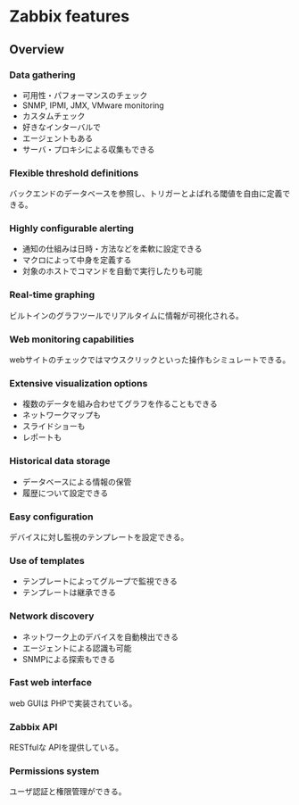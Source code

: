# Zabbix features

## Overview

### Data gathering

- 可用性・パフォーマンスのチェック
- SNMP, IPMI, JMX, VMware monitoring
- カスタムチェック
- 好きなインターバルで
- エージェントもある
- サーバ・プロキシによる収集もできる

### Flexible threshold definitions

バックエンドのデータベースを参照し、トリガーとよばれる閾値を自由に定義できる。

### Highly configurable alerting

- 通知の仕組みは日時・方法などを柔軟に設定できる
- マクロによって中身を定義する
- 対象のホストでコマンドを自動で実行したりも可能

### Real-time graphing

ビルトインのグラフツールでリアルタイムに情報が可視化される。

### Web monitoring capabilities

webサイトのチェックではマウスクリックといった操作もシミュレートできる。

### Extensive visualization options

- 複数のデータを組み合わせてグラフを作ることもできる
- ネットワークマップも
- スライドショーも
- レポートも

### Historical data storage

- データベースによる情報の保管
- 履歴について設定できる

### Easy configuration

デバイスに対し監視のテンプレートを設定できる。

### Use of templates

- テンプレートによってグループで監視できる
- テンプレートは継承できる

### Network discovery

- ネットワーク上のデバイスを自動検出できる
- エージェントによる認識も可能
- SNMPによる探索もできる

### Fast web interface

web GUIは PHPで実装されている。

### Zabbix API

RESTfulな APIを提供している。

### Permissions system

ユーザ認証と権限管理ができる。
